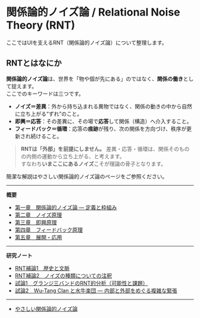 #  関係論的ノイズ論 / Relational Noise Theory (RNT)

ここではUIを支えるRNT（関係論的ノイズ論）について整理します。  
  
## RNTとはなにか
**関係論的ノイズ論**は、世界を「物や個が先にある」のではなく、**関係の働き**として捉えます。  
ここでのキーワードは三つです。

- **ノイズ＝差異**：外から持ち込まれる異物ではなく、関係の動きの中から自然に立ち上がる“ずれ”のこと。  
- **即興＝応答**：その差異に、その場で**応答**して関係（構造）へ介入すること。  
- **フィードバック＝循環**：応答の**痕跡**が残り、次の関係を方向づけ、秩序が更新され続けること。

> **RNTは「外部」を前提にしません。** 差異・応答・循環は、関係そのものの内側の運動から立ち上がる、と考えます。  
> すなわち**いまここにあるノイズ**こそが理論の骨子となります。

  
簡潔な解説はやさしい関係論的ノイズ論のページをご参照ください。

---

**概要**

- [第一章　関係論的ノイズ論 ― 定義と枠組み](01-foundations.md)
- [第二章　ノイズ原理](02_noise_principle.md)
- [第三章　即興原理](03-improvisation-principle.md)
- [第四章　フィードバック原理](04-feedback-principle.md)
- [第五章　展開・応用](05-applications.md)
  
---

**研究ノート**  

- [RNT補論1　歴史と文脈](06_context.md)
- [RNT補論2　ノイズの種類についての注釈](07_supplement.md)
- [試論1　グランジ三バンドのRNT的分析（可能性と課題）](08_applications-grunge.md)
- [試論2　Wu-Tang Clan と水牛楽団 ― 内部と外部をめぐる複雑な緊張](10_wu_tang_vs_suigyu.md)　

---
  
- [やさしい関係論的ノイズ論](rnt_ez.md)

